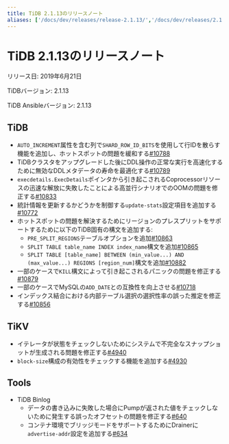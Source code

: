 ```yaml
---
title: TiDB 2.1.13のリリースノート
aliases: ['/docs/dev/releases/release-2.1.13/','/docs/dev/releases/2.1.13/']
---
```


# TiDB 2.1.13のリリースノート

リリース日: 2019年6月21日

TiDBバージョン: 2.1.13

TiDB Ansibleバージョン: 2.1.13

## TiDB

- `AUTO_INCREMENT`属性を含む列で`SHARD_ROW_ID_BITS`を使用して行IDを散らす機能を追加し、ホットスポットの問題を緩和する[#10788](https://github.com/pingcap/tidb/pull/10788)
- TiDBクラスタをアップグレードした後にDDL操作の正常な実行を高速化するために無効なDDLメタデータの寿命を最適化する[#10789](https://github.com/pingcap/tidb/pull/10789)
- `execdetails.ExecDetails`ポインタから引き起こされるCoprocessorリソースの迅速な解放に失敗したことによる高並行シナリオでのOOMの問題を修正する[#10833](https://github.com/pingcap/tidb/pull/10833)
- 統計情報を更新するかどうかを制御する`update-stats`設定項目を追加する[#10772](https://github.com/pingcap/tidb/pull/10772)
- ホットスポットの問題を解決するためにリージョンのプレスプリットをサポートするために以下のTiDB固有の構文を追加する:
    - `PRE_SPLIT_REGIONS`テーブルオプションを追加[#10863](https://github.com/pingcap/tidb/pull/10863)
    - `SPLIT TABLE table_name INDEX index_name`構文を追加[#10865](https://github.com/pingcap/tidb/pull/10865)
    - `SPLIT TABLE [table_name] BETWEEN (min_value...) AND (max_value...) REGIONS [region_num]`構文を追加[#10882](https://github.com/pingcap/tidb/pull/10882)
- 一部のケースで`KILL`構文によって引き起こされるパニックの問題を修正する[#10879](https://github.com/pingcap/tidb/pull/10879)
- 一部のケースでMySQLの`ADD_DATE`との互換性を向上させる[#10718](https://github.com/pingcap/tidb/pull/10718)
- インデックス結合における内部テーブル選択の選択性率の誤った推定を修正する[#10856](https://github.com/pingcap/tidb/pull/10856)

## TiKV

- イテレータが状態をチェックしないためにシステムで不完全なスナップショットが生成される問題を修正する[#4940](https://github.com/tikv/tikv/pull/4940)
- `block-size`構成の有効性をチェックする機能を追加する[#4930](https://github.com/tikv/tikv/pull/4930)

## Tools

- TiDB Binlog
    - データの書き込みに失敗した場合にPumpが返された値をチェックしないために発生する誤ったオフセットの問題を修正する[#640](https://github.com/pingcap/tidb-binlog/pull/640)
    - コンテナ環境でブリッジモードをサポートするためにDrainerに`advertise-addr`設定を追加する[#634](https://github.com/pingcap/tidb-binlog/pull/634)